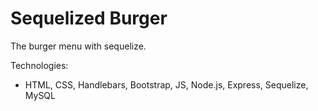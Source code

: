 # Sequelized Burger
The burger menu with sequelize.

Technologies:
* HTML, CSS, Handlebars, Bootstrap, JS, Node.js, Express, Sequelize, MySQL
